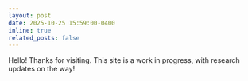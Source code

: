 ```yaml
---
layout: post
date: 2025-10-25 15:59:00-0400
inline: true
related_posts: false
---
```


Hello! Thanks for visiting. This site is a work in progress, with research updates on the way! 
